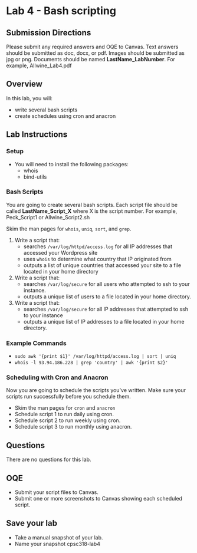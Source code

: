 # Lab 4 - Bash scripting

## Submission Directions
Please submit any required answers and OQE to Canvas. Text answers should be submitted as doc, docx, or pdf. Images should be submitted as jpg or png. Documents should be named **LastName_LabNumber**. For example, Allwine_Lab4.pdf

## Overview
In this lab, you will:
- write several bash scripts
- create schedules using cron and anacron

## Lab Instructions

### Setup

- You will need to install the following packages:
    - whois
    - bind-utils

### Bash Scripts

You are going to create several bash scripts. Each script file should be called **LastName_Script_X** where X is the script number. For example, Peck_Script1 or Allwine_Script2.sh

Skim the man pages for `whois`, `uniq`, `sort`, and `grep`. 

1. Write a script that:
    - searches `/var/log/httpd/access.log` for all IP addresses that accessed your Wordpress site 
    - uses `whois` to determine what country that IP originated from
    - outputs a list of unique countries that accessed your site to a file located in your home directory
2. Write a script that:
    - searches `/var/log/secure` for all users who attempted to ssh to your instance.
    - outputs a unique list of users to a file located in your home directory.
3. Write a script that:
    - searches `/var/log/secure` for all IP addresses that attempted to ssh to your instance
    - outputs a unique list of IP addresses to a file located in your home directory.
    
### Example Commands
- `sudo awk '{print $1}' /var/log/httpd/access.log | sort | uniq`
- `whois -l 93.94.186.228 | grep 'country' | awk '{print $2}'`

### Scheduling with Cron and Anacron

Now you are going to schedule the scripts you've written. Make sure your scripts run successfully before you schedule them.

- Skim the man pages for `cron` and `anacron`
- Schedule script 1 to run daily using cron.
- Schedule script 2 to run weekly using cron.
- Schedule script 3 to run monthly using anacron.


## Questions

There are no questions for this lab.

## OQE

- Submit your script files to Canvas.
- Submit one or more screenshots to Canvas showing each scheduled script.

## Save your lab
- Take a manual snapshot of your lab. 
- Name your snapshot cpsc318-lab4